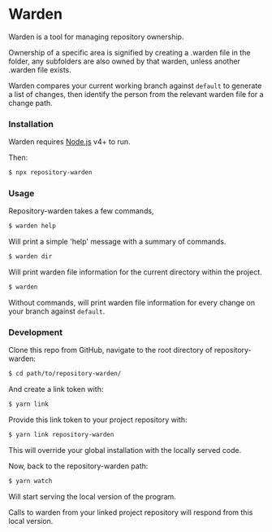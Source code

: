 # Warden

Warden is a tool for managing repository ownership.

Ownership of a specific area is signified by creating a .warden file in the folder, any subfolders are also owned by that warden, unless another .warden file exists.

Warden compares your current working branch against `default` to generate a list of changes, then identify the person from the relevant
warden file for a change path.

### Installation

Warden requires [Node.js](https://nodejs.org/) v4+ to run.

Then:

```sh
$ npx repository-warden
```

### Usage

Repository-warden takes a few commands,

```sh
$ warden help
```

Will print a simple 'help' message with a summary of commands.

```sh
$ warden dir
```

Will print warden file information for the current directory within the project.

```sh
$ warden
```

Without commands, will print warden file information for every change on your branch against `default`.

### Development

Clone this repo from GitHub, navigate to the root directory of repository-warden:

```sh
$ cd path/to/repository-warden/
```
And create a link token with:

```sh
$ yarn link
```
Provide this link token to your project repository with:

```sh
$ yarn link repository-warden
```

This will override your global installation with the locally served code.

Now, back to the repository-warden path:

```sh
$ yarn watch
```

Will start serving the local version of the program.

Calls to warden from your linked project repository will respond from this local version.
